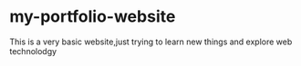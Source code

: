 # my-portfolio-website
This is a very basic website,just trying to learn new things and explore web technolodgy
